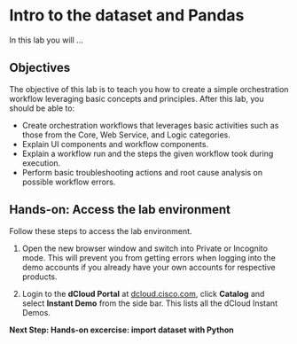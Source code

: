 # Intro to the dataset and Pandas
In this lab you will ...

## Objectives

The objective of this lab is to teach you how to create a simple orchestration workflow leveraging basic concepts and principles. After this lab, you should be able to:

* Create orchestration workflows that leverages basic activities such as those from the Core, Web Service, and Logic categories.
* Explain UI components and workflow components.
* Explain a workflow run and the steps the given workflow took during execution.
* Perform basic troubleshooting actions and root cause analysis on possible workflow errors.

## Hands-on: Access the lab environment

Follow these steps to access the lab environment.

1.  Open the new browser window and switch into Private or Incognito mode. This will prevent you from getting errors when logging into the demo accounts if you already have your own accounts for respective products.

2.  Login to the **dCloud Portal** at [dcloud.cisco.com](http://dcloud.cisco.com/),
  click **Catalog** and select **Instant Demo** from the side bar. This lists
  all the dCloud Instant Demos.

**Next Step: Hands-on excercise: import dataset with Python**